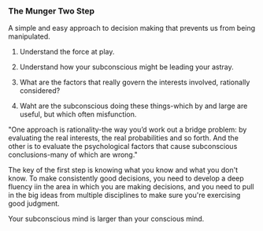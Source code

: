 
### The Munger Two Step
A simple and easy approach to decision making that prevents us from being manipulated.
1. Understand the force at play.
2. Understand how your subconscious might be leading your astray.


1. What are the factors that really govern the interests involved, rationally considered? 
2. Waht are the subconscious doing these things-which by and large are useful, but which often misfunction. 

"One approach is rationality-the way you’d work out a bridge problem: by evaluating the real interests, the real probabilities and so forth. And the other is to evaluate the psychological factors that cause subconscious conclusions-many of which are wrong."

The key of the first step is knowing what you know and what you don't know. To make consistently good decisions, you need to develop a deep fluency iin the area in which you are making decisions, and you need to pull in the big ideas from multiple disciplines to make sure you're exercising good judgment. 

Your subconscious mind is larger than your conscious mind. 